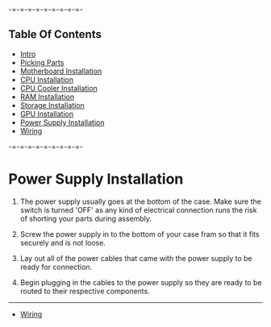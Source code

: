 -=-=-=-=-=-=-=-=-=-

Table Of Contents
-------------------
* [Intro](./README.md)
* [Picking Parts](./parts.md)
* [Motherboard Installation](./mobo.md)
* [CPU Installation](./cpu.md)
* [CPU Cooler Installation](./cooler.md)
* [RAM Installation](./ram.md)
* [Storage Installation](./storage.md)
* [GPU Installation](./gpu.md)
* [Power Supply Installation](./psu.md)
* [Wiring](./wiring.md)

-=-=-=-=-=-=-=-=-=-

Power Supply Installation
=============

1. The power supply usually goes at the bottom of the case. Make sure the switch is turned 'OFF' as any kind of electrical connection runs the risk of shorting your parts during assembly.

2. Screw the power supply in to the bottom of your case fram so that it fits securely and is not loose.

3. Lay out all of the power cables that came with the power supply to be ready for connection.

4. Begin plugging in the cables to the power supply so they are ready to be routed to their respective components.

-----

* [Wiring](./wiring.md)